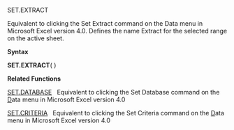 SET.EXTRACT

Equivalent to clicking the Set Extract command on the Data menu in
Microsoft Excel version 4.0. Defines the name Extract for the selected
range on the active sheet.

**Syntax**

**SET.EXTRACT**( )

**Related Functions**

[SET.DATABASE](SET.DATABASE.md)   Equivalent to clicking the Set Database command on the
[D](D.md)ata menu in Microsoft Excel version 4.0

[SET.CRITERIA](SET.CRITERIA.md)   Equivalent to clicking the Set Criteria command on the
[D](D.md)ata menu in Microsoft Excel version 4.0


